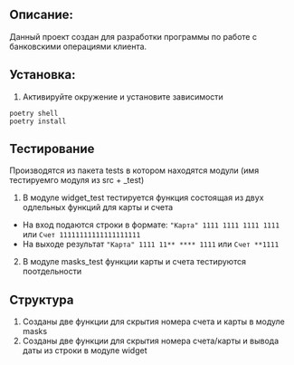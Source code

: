 ## Описание:
Данный проект создан для разработки программы по работе с банковскими операциями клиента.

## Установка:
1. Активируйте окружение и установите зависимости
```
poetry shell
poetry install
```
## Тестирование
Производятся из пакета tests в котором находятся модули (имя тестируемго модуля из src + _test)
1. В модуле widget_test тестируется функция состоящая из двух одлельных функций для карты и счета
+ На вход подаются строки в формате: `"Карта" 1111 1111 1111 1111` или `Счет 11111111111111111111`
+ На выходе результат `"Карта" 1111 11** **** 1111` или `Счет **1111`
2. В модуле masks_test функции карты и счета тестируются поотдельности

## Структура
1. Созданы две функции для скрытия номера счета и карты в модуле masks
2. Созданы две функции для скрытия номера счета/карты и вывода даты из строки в модуле widget